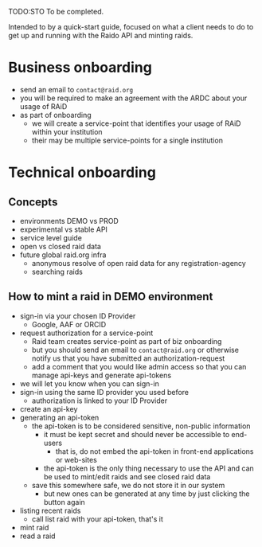 
TODO:STO To be completed.

Intended to by a quick-start guide, focused on what a client needs to do to 
get up and running with the Raido API and minting raids.


# Business onboarding
* send an email to `contact@raid.org`
* you will be required to make an agreement with the ARDC about your usage 
  of RAiD
* as part of onboarding
  * we will create a service-point that identifies your usage of RAiD within 
    your institution
  * their may be multiple service-points for a single institution
  

# Technical onboarding

## Concepts
* environments DEMO vs PROD
* experimental vs stable API
* service level guide
* open vs closed raid data
* future global raid.org infra
  * anonymous resolve of open raid data for any registration-agency
  * searching raids

## How to mint a raid in DEMO environment
* sign-in via your chosen ID Provider
  * Google, AAF or ORCID
* request authorization for a service-point
  * Raid team creates service-point as part of biz onboarding
  * but you should send an email to `contact@raid.org` or otherwise notify 
    us that you have submitted an authorization-request
  * add a comment that you would like admin access so that you can manage 
    api-keys and generate api-tokens
* we will let you know when you can sign-in
* sign-in using the same ID provider you used before
  * authorization is linked to your ID Provider
* create an api-key
* generating an api-token
  * the api-token is to be considered sensitive, non-public information
    * it must be kept secret and should never be accessible to end-users
      * that is, do not embed the api-token in front-end applications or web-sites
    * the api-token is the only thing necessary to use the API and can be used 
      to mint/edit raids and see closed raid data
  * save this somewhere safe, we do not store it in our system
    * but new ones can be generated at any time by just clicking the button 
      again
* listing recent raids
  * call list raid with your api-token, that's it
* mint raid
* read a raid

